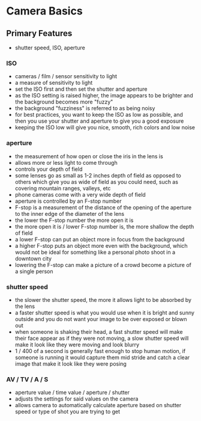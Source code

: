 # Camera Basics


## Primary Features

- shutter speed, ISO, aperture


### ISO 

- cameras / film / sensor sensitivity to light
- a measure of sensitivity to light
- set the ISO first and then set the shutter and aperture
- as the ISO setting is raised higher, the image appears to be brighter and the background becomes more "fuzzy"
- the background "fuzziness" is referred to as being noisy
- for best practices, you want to keep the ISO as low as possible, and then you use your shutter and aperture to give you a good exposure
- keeping the ISO low will give you nice, smooth, rich colors and low noise

### aperture 

- the measurement of how open or close the iris in the lens is 
- allows more or less light to come through 
- controls your depth of field 
- some lenses go as small as 1-2 inches depth of field as opposed to others which give you as wide of field as you could need, such as covering mountain ranges, valleys, etc 
- phone cameras come with a very wide depth of field
- aperture is controlled by an F-stop number
- F-stop is a measurement of the distance of the opening of the aperture to the inner edge of the diameter of the lens 
- the lower the F-stop number the more open it is 
- the more open it is / lower F-stop number is, the more shallow the depth of field
- a lower F-stop can put an object more in focus from the background 
- a higher F-stop puts an object more even with the background, which would not be ideal for something like a personal photo shoot in a downtown city
- lowering the F-stop can make a picture of a crowd become a picture of a single person 

### shutter speed 

- the slower the shutter speed, the more it allows light to be absorbed by the lens 
- a faster shutter speed is what you would use when it is bright and sunny outside and you do not want your image to be over exposed or blown out 
- when someone is shaking their head, a fast shutter speed will make their face appear as if they were not moving, a slow shutter speed will make it look like they were moving and look blurry
- 1 / 400 of a second is generally fast enough to stop human motion, if someone is running it would capture them mid stride and catch a clear image that make it look like they were posing 


### AV / TV / A / S

- aperture value / time value / aperture / shutter
- adjusts the settings for said values on the camera
- allows camera to automatically calculate aperture based on shutter speed or type of shot you are trying to get 





